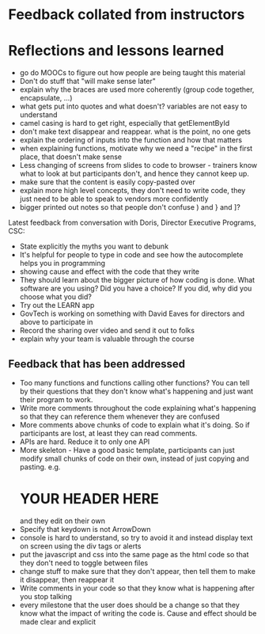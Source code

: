 # Feedback collated from instructors

# Reflections and lessons learned

- go do MOOCs to figure out how people are being taught this material
- Don't do stuff that "will make sense later"
- explain why the braces are used more coherently (group code together, encapsulate, ...)
- what gets put into quotes and what doesn't? variables are not easy to understand
- camel casing is hard to get right, especially that getElementById 
- don't make text disappear and reappear. what is the point, no one gets
- explain the ordering of inputs into the function and how that matters
- when explaining functions, motivate why we need a "recipe" in the first place, that doesn't make sense
- Less changing of screens from slides to code to browser - trainers know what to look at but participants don't, and hence they cannot keep up.
- make sure that the content is easily copy-pasted over
- explain more high level concepts, they don't need to write code, they just need to be able to speak to vendors more confidently
- bigger printed out notes so that people don't confuse ) and } and ]?
  
Latest feedback from conversation with Doris, Director Executive Programs, CSC:
- State explicitly the myths you want to debunk
- It's helpful for people to type in code and see how the autocomplete helps you in programming
- showing cause and effect with the code that they write
- They should learn about the bigger picture of how coding is done. What software are you using? Did you have a choice? If you did, why did you choose what you did?
- Try out the LEARN app
- GovTech is working on something with David Eaves for directors and above to participate in 
- Record the sharing over video and send it out to folks
- explain why your team is valuable through the course

## Feedback that has been addressed

- Too many functions and functions calling other functions? You can tell by their questions that they don't know what's happening and just want their program to work.
- Write more comments throughout the code explaining what's happening so that they can reference them whenever they are confused
- More comments above chunks of code to explain what it's doing. So if participants are lost, at least they can read comments.
- APIs are hard. Reduce it to only one API 
- More skeleton - Have a good basic template, participants can just modify small chunks of code on their own, instead of just copying and pasting. e.g. <h1>YOUR HEADER HERE</h1> and they edit on their own
- Specify that keydown is not ArrowDown
- console is hard to understand, so try to avoid it and instead display text on screen using the div tags or alerts
- put the javascript and css into the same page as the html code so that they don't need to toggle between files
- change stuff to make sure that they don't appear, then tell them to make it disappear, then reappear it
- Write comments in your code so that they know what is happening after you stop talking 
- every milestone that the user does should be a change so that they know what the impact of writing the code is. Cause and effect should be made clear and explicit